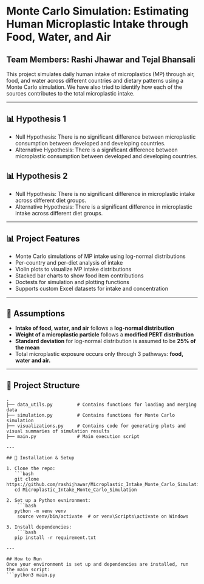 # Monte Carlo Simulation: Estimating Human Microplastic Intake through Food, Water, and Air
## Team Members: Rashi Jhawar and Tejal Bhansali

This project simulates daily human intake of microplastics (MP) through air, food, and water across different countries and dietary patterns using a Monte Carlo simulation. We have also tried to identify how each of the sources contributes to the total microplastic intake.

---

## 📊 Hypothesis 1

- Null Hypothesis: There is no significant difference between microplastic consumption between developed and developing countries.
- Alternative Hypothesis: There is a significant difference between microplastic consumption between developed and developing countries.

## 📊 Hypothesis 2

- Null Hypothesis: There is no significant difference in microplastic intake across different diet groups.
- Alternative Hypothesis: There is a significant difference in microplastic intake across different diet groups.

---

## 📊 Project Features

- Monte Carlo simulations of MP intake using log-normal distributions
- Per-country and per-diet analysis of intake
- Violin plots to visualize MP intake distributions
- Stacked bar charts to show food item contributions
- Doctests for simulation and plotting functions
- Supports custom Excel datasets for intake and concentration

---

## 🧮 Assumptions

- **Intake of food, water, and air** follows a **log-normal distribution**
- **Weight of a microplastic particle** follows a **modified PERT distribution**
- **Standard deviation** for log-normal distribution is assumed to be **25% of the mean**
- Total microplastic exposure occurs only through 3 pathways: **food, water and air.**
---

## 📁 Project Structure
```
.
├── data_utils.py         # Contains functions for loading and merging data
├── simulation.py         # Contains functions for Monte Carlo simulation
├── visualizations.py     # Contains code for generating plots and visual summaries of simulation results
├── main.py               # Main execution script

---

## 🧪 Installation & Setup

1. Clone the repo:
   ```bash
   git clone https://github.com/rashijhawar/Microplastic_Intake_Monte_Carlo_Simulation.git
   cd Microplastic_Intake_Monte_Carlo_Simulation

2. Set up a Python evnironment:
    ```bash
   python -m venv venv
    source venv/bin/activate  # or venv\Scripts\activate on Windows

3. Install dependencies:
    ```bash
   pip install -r requirement.txt
   
---

## How to Run
Once your environment is set up and dependencies are installed, run the main script:
```python3 main.py